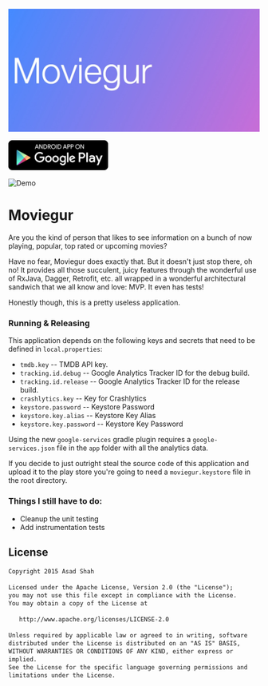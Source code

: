 [![Moviegur](art/feature-graphic.jpg)][1]

<a href="https://play.google.com/store/apps/details?id=com.asadmshah.moviegur">
    <img src="art/google-play-badge.png" width="200px" height="60px" />
</a>

![Demo](https://giant.gfycat.com/OblongMatureBufflehead.gif)

# Moviegur

Are you the kind of person that likes to see information on a bunch of now playing, popular, top
rated or upcoming movies?

Have no fear, Moviegur does exactly that. But it doesn't just stop there, oh no! It provides all
those succulent, juicy features through the wonderful use of RxJava, Dagger, Retrofit, etc. all
wrapped in a wonderful architectural sandwich that we all know and love: MVP. It even has tests!

Honestly though, this is a pretty useless application.

### Running & Releasing

This application depends on the following keys and secrets that need to be defined in `local.properties`:

- `tmdb.key` -- TMDB API key.
- `tracking.id.debug` -- Google Analytics Tracker ID for the debug build.
- `tracking.id.release` -- Google Analytics Tracker ID for the release build.
- `crashlytics.key` -- Key for Crashlytics
- `keystore.password` -- Keystore Password
- `keystore.key.alias` -- Keystore Key Alias
- `keystore.key.password` -- Keystore Key Password

Using the new `google-services` gradle plugin requires a `google-services.json` file in the `app` 
folder with all the analytics data. 

If you decide to just outright steal the source code of this application and upload it to the play 
store you're going to need a `moviegur.keystore` file in the root directory.

### Things I still have to do:

- Cleanup the unit testing
- Add instrumentation tests

License
-------

    Copyright 2015 Asad Shah

    Licensed under the Apache License, Version 2.0 (the "License");
    you may not use this file except in compliance with the License.
    You may obtain a copy of the License at

       http://www.apache.org/licenses/LICENSE-2.0

    Unless required by applicable law or agreed to in writing, software
    distributed under the License is distributed on an "AS IS" BASIS,
    WITHOUT WARRANTIES OR CONDITIONS OF ANY KIND, either express or implied.
    See the License for the specific language governing permissions and
    limitations under the License.


 [1]: https://play.google.com/store/apps/details?id=com.asadmshah.moviegur